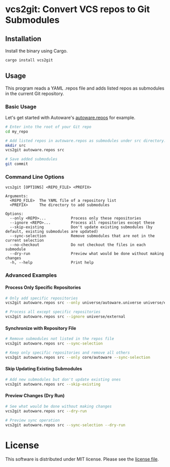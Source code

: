 # **vcs2git**: Convert VCS repos to Git Submodules

## Installation

Install the binary using Cargo.

```bash
cargo install vcs2git
```

## Usage

This program reads a YAML .repos file and adds listed repos as
submodules in the current Git repository.

### Basic Usage

Let's get started with Autoware's
[autoware.repos](https://github.com/autowarefoundation/autoware/blob/af0fbe322ba075ee4b4f0f87789c43b54800a234/autoware.repos)
for example.

```bash
# Enter into the root of your Git repo
cd my_repo

# Add listed repos in autoware.repos as submodules under src directory.
mkdir src
vcs2git autoware.repos src

# Save added submodules
git commit
```

### Command Line Options

```
vcs2git [OPTIONS] <REPO_FILE> <PREFIX>

Arguments:
  <REPO_FILE>  The YAML file of a repository list
  <PREFIX>     The directory to add submodules

Options:
  --only <REPO>...           Process only these repositories
  --ignore <REPO>...         Process all repositories except these
  --skip-existing            Don't update existing submodules (by default, existing submodules are updated)
  --sync-selection           Remove submodules that are not in the current selection
  --no-checkout              Do not checkout the files in each submodule
  --dry-run                  Preview what would be done without making changes
  -h, --help                 Print help
```

### Advanced Examples

#### Process Only Specific Repositories

```bash
# Only add specific repositories
vcs2git autoware.repos src --only universe/autoware.universe universe/external

# Process all except specific repositories
vcs2git autoware.repos src --ignore universe/external
```

#### Synchronize with Repository File

```bash
# Remove submodules not listed in the repos file
vcs2git autoware.repos src --sync-selection

# Keep only specific repositories and remove all others
vcs2git autoware.repos src --only core/autoware --sync-selection
```

#### Skip Updating Existing Submodules

```bash
# Add new submodules but don't update existing ones
vcs2git autoware.repos src --skip-existing
```

#### Preview Changes (Dry Run)

```bash
# See what would be done without making changes
vcs2git autoware.repos src --dry-run

# Preview sync operation
vcs2git autoware.repos src --sync-selection --dry-run
```

# License

This software is distributed under MIT license. Please see the
[license file](LICENSE.txt).
